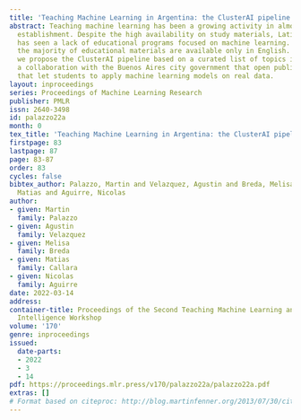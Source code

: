 ```yaml
---
title: 'Teaching Machine Learning in Argentina: the ClusterAI pipeline'
abstract: Teaching machine learning has been a growing activity in almost any educational
  establishment. Despite the high availability on study materials, Latin America region
  has seen a lack of educational programs focused on machine learning. Additionally
  the majority of educational materials are available only in English. In this work
  we propose the ClusterAI pipeline based on a curated list of topics in Spanish and
  a collaboration with the Buenos Aires city government that open public data-sets
  that let students to apply machine learning models on real data.
layout: inproceedings
series: Proceedings of Machine Learning Research
publisher: PMLR
issn: 2640-3498
id: palazzo22a
month: 0
tex_title: 'Teaching Machine Learning in Argentina: the ClusterAI pipeline'
firstpage: 83
lastpage: 87
page: 83-87
order: 83
cycles: false
bibtex_author: Palazzo, Martin and Velazquez, Agustin and Breda, Melisa and Callara,
  Matias and Aguirre, Nicolas
author:
- given: Martin
  family: Palazzo
- given: Agustin
  family: Velazquez
- given: Melisa
  family: Breda
- given: Matias
  family: Callara
- given: Nicolas
  family: Aguirre
date: 2022-03-14
address:
container-title: Proceedings of the Second Teaching Machine Learning and Artificial
  Intelligence Workshop
volume: '170'
genre: inproceedings
issued:
  date-parts:
  - 2022
  - 3
  - 14
pdf: https://proceedings.mlr.press/v170/palazzo22a/palazzo22a.pdf
extras: []
# Format based on citeproc: http://blog.martinfenner.org/2013/07/30/citeproc-yaml-for-bibliographies/
---
```

